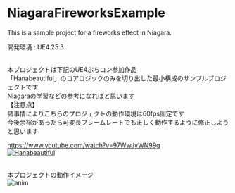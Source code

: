 # NiagaraFireworksExample
This is a sample project for a fireworks effect in Niagara.

開発環境 : UE4.25.3<br><br>

本プロジェクトは下記のUE4ぷちコン参加作品<br>
「Hanabeautiful」のコアロジックのみを切り出した最小構成のサンプルプロジェクトです<br>
Niagaraの学習などの参考になればと思います<br>
【注意点】<br>
諸事情によりこちらのプロジェクトの動作環境は60fps固定です<br>
今後余裕があったら可変長フレームレートでも正しく動作するように修正しようと思います<br>


https://www.youtube.com/watch?v=97WwJyWN99g<br>
[![Hanabeautiful](http://img.youtube.com/vi/97WwJyWN99g/0.jpg)](https://www.youtube.com/watch?v=97WwJyWN99g "Hanabeautiful")

<br>本プロジェクトの動作イメージ<br>
![anim](https://user-images.githubusercontent.com/8968076/92999895-b83e2480-f55f-11ea-87e5-33b162d276a8.gif)
